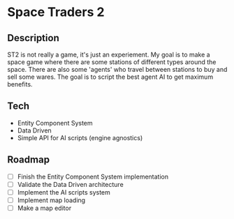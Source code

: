 # Space Traders 2

## Description

ST2 is not really a game, it's just an experiement.
My goal is to make a space game where there are some stations of different types around the space.
There are also some 'agents' who travel between stations to buy and sell some wares.
The goal is to script the best agent AI to get maximum benefits.

## Tech

- Entity Component System
- Data Driven
- Simple API for AI scripts (engine agnostics)

## Roadmap

- [ ] Finish the Entity Component System implementation
- [ ] Validate the Data Driven architecture
- [ ] Implement the AI scripts system
- [ ] Implement map loading
- [ ] Make a map editor
